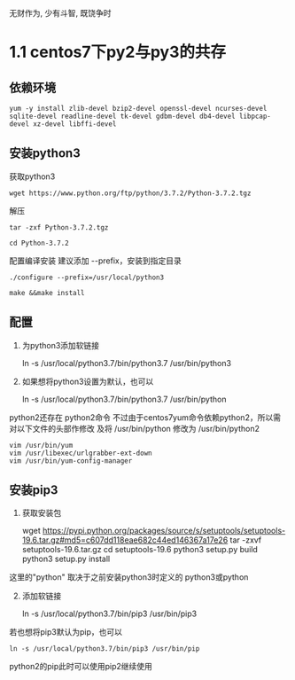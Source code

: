 无财作为, 少有斗智, 既饶争时

1.1 centos7下py2与py3的共存
===========================

## 依赖环境

    yum -y install zlib-devel bzip2-devel openssl-devel ncurses-devel sqlite-devel readline-devel tk-devel gdbm-devel db4-devel libpcap-devel xz-devel libffi-devel

## 安装python3
获取python3
    
    wget https://www.python.org/ftp/python/3.7.2/Python-3.7.2.tgz

解压

    tar -zxf Python-3.7.2.tgz

    cd Python-3.7.2

配置编译安装
建议添加 --prefix，安装到指定目录

    ./configure --prefix=/usr/local/python3

    make &&make install

## 配置

 1. 为python3添加软链接
 

    ln -s /usr/local/python3.7/bin/python3.7 /usr/bin/python3
 
 2. 如果想将python3设置为默认，也可以
 
    
    ln -s /usr/local/python3.7/bin/python3.7 /usr/bin/python

python2还存在 python2命令
不过由于centos7yum命令依赖python2，所以需对以下文件的头部作修改
及将 /usr/bin/python 修改为 /usr/bin/python2

    vim /usr/bin/yum
    vim /usr/libexec/urlgrabber-ext-down
    vim /usr/bin/yum-config-manager

## 安装pip3

 1. 获取安装包
 

    wget https://pypi.python.org/packages/source/s/setuptools/setuptools-19.6.tar.gz#md5=c607dd118eae682c44ed146367a17e26
    tar -zxvf setuptools-19.6.tar.gz 
    cd setuptools-19.6
    python3 setup.py build 
    python3 setup.py install

这里的"python" 取决于之前安装python3时定义的 python3或python
 
 2. 添加软链接


    ln -s /usr/local/python3.7/bin/pip3 /usr/bin/pip3

若也想将pip3默认为pip，也可以

    ln -s /usr/local/python3.7/bin/pip3 /usr/bin/pip

python2的pip此时可以使用pip2继续使用
